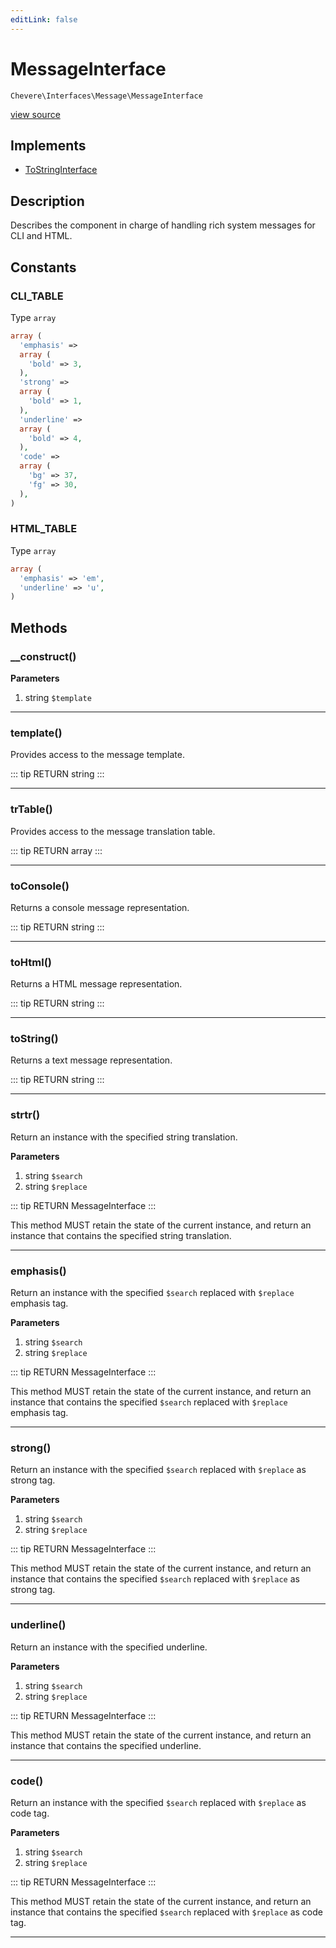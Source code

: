 ```yaml
---
editLink: false
---
```


# MessageInterface

`Chevere\Interfaces\Message\MessageInterface`

[view source](https://github.com/chevere/chevere/blob/master/interfaces/Message/MessageInterface.php)

## Implements

- [ToStringInterface](../To/ToStringInterface.md)

## Description

Describes the component in charge of handling rich system messages for CLI and HTML.

## Constants

### CLI_TABLE

Type `array`

```php
array (
  'emphasis' => 
  array (
    'bold' => 3,
  ),
  'strong' => 
  array (
    'bold' => 1,
  ),
  'underline' => 
  array (
    'bold' => 4,
  ),
  'code' => 
  array (
    'bg' => 37,
    'fg' => 30,
  ),
)
```

### HTML_TABLE

Type `array`

```php
array (
  'emphasis' => 'em',
  'underline' => 'u',
)
```

## Methods

### __construct()

**Parameters**

1. string `$template`

---

### template()

Provides access to the message template.

::: tip RETURN
string
:::

---

### trTable()

Provides access to the message translation table.

::: tip RETURN
array
:::

---

### toConsole()

Returns a console message representation.

::: tip RETURN
string
:::

---

### toHtml()

Returns a HTML message representation.

::: tip RETURN
string
:::

---

### toString()

Returns a text message representation.

::: tip RETURN
string
:::

---

### strtr()

Return an instance with the specified string translation.

**Parameters**

1. string `$search`
2. string `$replace`

::: tip RETURN
MessageInterface
:::

This method MUST retain the state of the current instance, and return
an instance that contains the specified string translation.

---

### emphasis()

Return an instance with the specified `$search` replaced with `$replace` emphasis tag.

**Parameters**

1. string `$search`
2. string `$replace`

::: tip RETURN
MessageInterface
:::

This method MUST retain the state of the current instance, and return
an instance that contains the specified `$search` replaced with `$replace` emphasis tag.

---

### strong()

Return an instance with the specified `$search` replaced with `$replace` as strong tag.

**Parameters**

1. string `$search`
2. string `$replace`

::: tip RETURN
MessageInterface
:::

This method MUST retain the state of the current instance, and return
an instance that contains the specified `$search` replaced with `$replace` as strong tag.

---

### underline()

Return an instance with the specified underline.

**Parameters**

1. string `$search`
2. string `$replace`

::: tip RETURN
MessageInterface
:::

This method MUST retain the state of the current instance, and return
an instance that contains the specified underline.

---

### code()

Return an instance with the specified `$search` replaced with `$replace` as code tag.

**Parameters**

1. string `$search`
2. string `$replace`

::: tip RETURN
MessageInterface
:::

This method MUST retain the state of the current instance, and return
an instance that contains the specified `$search` replaced with `$replace` as code tag.

---
